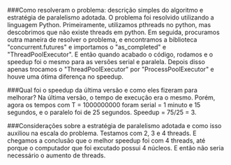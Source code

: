 ###Como resolveram o problema:  descrição simples do algoritmo e estratégia de paralelismo adotada.
O problema foi resolvido utilizando a linguagem Python. Primeiramente, utilizamos pthreads no python, mas descobrimos que não existe threads em python.
Em seguida, procuramos outra maneira de resolver o problema, e encontramos a biblioteca "concurrent.futures" e importamos o "as_completed" e "ThreadPoolExecutor".
E então quando acabado o código, rodamos e o speedup foi o mesmo para as versões serial e paralela.
Depois disso apenas trocamos o "ThreadPoolExecutor" por "ProcessPoolExecutor" e houve uma ótima diferença no speedup.

###Qual foi o speedup da última versão e como eles fizeram para melhorar?
Na última versão, o tempo de execução era o mesmo. Porém, agora os tempos com T = 1000000000 foram serial = 1 minuto e 15 segundos, e o paralelo foi de 25 segundos.
Speedup = 75/25 = 3.

###Considerações sobre a estratégia de paralelismo adotada e como isso auxiliou na escala do problema.
Testamos com 2, 3 e 4 threads. E chegamos a conclusão que o melhor speedup foi com 4 threads, até porque o computador que foi excutado possui 4 núcleos. E então não seria 
necessário o aumento de threads.
